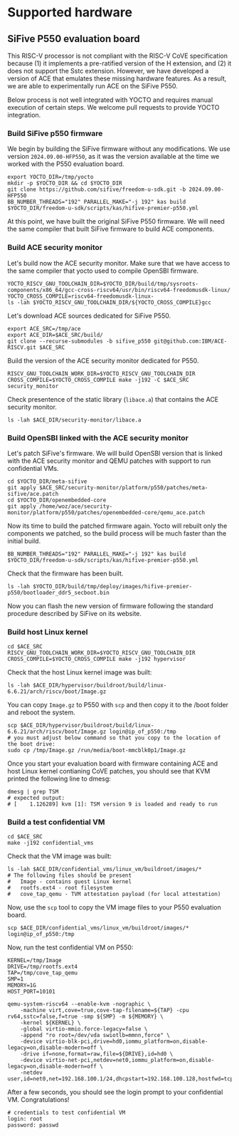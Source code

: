 # Supported hardware

## SiFive P550 evaluation board
This RISC-V processor is not compliant with the RISC-V CoVE specification because (1) it implements a pre-ratified version of the H extension, and (2) it does not support the Sstc extension. However, we have developed a version of ACE that emulates these missing hardware features. As a result, we are able to experimentally run ACE on the SiFive P550.

Below process is not well integrated with YOCTO and requires manual execution of certain steps. We welcome pull requests to provide YOCTO integration.

### Build SiFive p550 firmware
We begin by building the SiFive firmware without any modifications. We use version `2024.09.00-HFP550`, as it was the version available at the time we worked with the P550 evaluation board.

```
export YOCTO_DIR=/tmp/yocto
mkdir -p $YOCTO_DIR && cd $YOCTO_DIR
git clone https://github.com/sifive/freedom-u-sdk.git -b 2024.09.00-HFP550
BB_NUMBER_THREADS="192" PARALLEL_MAKE="-j 192" kas build $YOCTO_DIR/freedom-u-sdk/scripts/kas/hifive-premier-p550.yml
```

At this point, we have built the original SiFive P550 firmware. We will need the same compiler that built SiFive firmware to build ACE components.

### Build ACE security monitor
Let's build now the ACE security monitor. Make sure that we have access to the same compiler that yocto used to compile OpenSBI firmware.
```
YOCTO_RISCV_GNU_TOOLCHAIN_DIR=$YOCTO_DIR/build/tmp/sysroots-components/x86_64/gcc-cross-riscv64/usr/bin/riscv64-freedomusdk-linux/
YOCTO_CROSS_COMPILE=riscv64-freedomusdk-linux-
ls -lah $YOCTO_RISCV_GNU_TOOLCHAIN_DIR/${YOCTO_CROSS_COMPILE}gcc
```

Let's download ACE sources dedicated for SiFive P550.
```
export ACE_SRC=/tmp/ace
export ACE_DIR=$ACE_SRC/build/
git clone --recurse-submodules -b sifive_p550 git@github.com:IBM/ACE-RISCV.git $ACE_SRC
```

Build the version of the ACE security monitor dedicated for P550.
```
RISCV_GNU_TOOLCHAIN_WORK_DIR=$YOCTO_RISCV_GNU_TOOLCHAIN_DIR CROSS_COMPILE=$YOCTO_CROSS_COMPILE make -j192 -C $ACE_SRC security_monitor
```

Check presentence of the static library (`libace.a`) that contains the ACE security monitor.
```
ls -lah $ACE_DIR/security-monitor/libace.a
```

### Build OpenSBI linked with the ACE security monitor
Let's patch SiFive's firmware. We will build OpenSBI version that is linked with the ACE security monitor and QEMU patches with support to run confidential VMs.
```
cd $YOCTO_DIR/meta-sifive
git apply $ACE_SRC/security-monitor/platform/p550/patches/meta-sifive/ace.patch
cd $YOCTO_DIR/openembedded-core
git apply /home/woz/ace/security-monitor/platform/p550/patches/openembedded-core/qemu_ace.patch
```

Now its time to build the patched firmware again. Yocto will rebuilt only the components we patched, so the build process will be much faster than the initial build.
```
BB_NUMBER_THREADS="192" PARALLEL_MAKE="-j 192" kas build $YOCTO_DIR/freedom-u-sdk/scripts/kas/hifive-premier-p550.yml
```

Check that the firmware has been built.
```
ls -lah $YOCTO_DIR/build/tmp/deploy/images/hifive-premier-p550/bootloader_ddr5_secboot.bin
```

Now you can flash the new version of firmware following the standard procedure described by SiFive on its website.

### Build host Linux kernel
```
cd $ACE_SRC
RISCV_GNU_TOOLCHAIN_WORK_DIR=$YOCTO_RISCV_GNU_TOOLCHAIN_DIR CROSS_COMPILE=$YOCTO_CROSS_COMPILE make -j192 hypervisor
```

Check that the host Linux kernel image was built:
```
ls -lah $ACE_DIR/hypervisor/buildroot/build/linux-6.6.21/arch/riscv/boot/Image.gz
```

You can copy `Image.gz` to P550 with `scp` and then copy it to the /boot folder and reboot the system.
```
scp $ACE_DIR/hypervisor/buildroot/build/linux-6.6.21/arch/riscv/boot/Image.gz login@ip_of_p550:/tmp
# you must adjust below command so that you copy to the location of the boot drive:
sudo cp /tmp/Image.gz /run/media/boot-mmcblk0p1/Image.gz
```

Once you start your evaluation board with firmware containing ACE and host Linux kernel contianing CoVE patches, you should see that KVM printed the following line to dmesg:
```
dmesg | grep TSM
# expected output:
# [    1.126289] kvm [1]: TSM version 9 is loaded and ready to run
```

### Build a test confidential VM
```
cd $ACE_SRC
make -j192 confidential_vms
```

Check that the VM image was built:
```
ls -lah $ACE_DIR/confidential_vms/linux_vm/buildroot/images/*
# The following files should be present
#   Image - contains guest Linux kernel
#   rootfs.ext4 - root filesystem
#   cove_tap_qemu - TVM attestation payload (for local attestation)
```

Now, use the `scp` tool to copy the VM image files to your P550 evaluation board.
```
scp $ACE_DIR/confidential_vms/linux_vm/buildroot/images/* login@ip_of_p550:/tmp
```

Now, run the test confidential VM on P550:
```
KERNEL=/tmp/Image
DRIVE=/tmp/rootfs.ext4
TAP=/tmp/cove_tap_qemu
SMP=1
MEMORY=1G
HOST_PORT=10101

qemu-system-riscv64 --enable-kvm -nographic \
    -machine virt,cove=true,cove-tap-filename=${TAP} -cpu rv64,sstc=false,f=true -smp ${SMP} -m ${MEMORY} \
    -kernel ${KERNEL} \
    -global virtio-mmio.force-legacy=false \
    -append "ro root=/dev/vda swiotlb=mmnn,force" \
    -device virtio-blk-pci,drive=hd0,iommu_platform=on,disable-legacy=on,disable-modern=off \
    -drive if=none,format=raw,file=${DRIVE},id=hd0 \
    -device virtio-net-pci,netdev=net0,iommu_platform=on,disable-legacy=on,disable-modern=off \
    -netdev user,id=net0,net=192.168.100.1/24,dhcpstart=192.168.100.128,hostfwd=tcp::${HOST_PORT}-:22
```

After a few seconds, you should see the login prompt to your confidential VM. Congratulations!
```
# credentials to test confidential VM
login: root
password: passwd
```